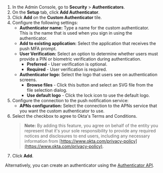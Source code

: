 1. In the Admin Console, go to **Security** > **Authenticators**.
2. On the **Setup** tab, click **Add Authenticator**.
3. Click **Add** on the **Custom Authenticator** tile.
4. Configure the following settings:
   * **Authenticator name:** Type a name for the custom authenticator. This is the name that is used when you sign in using the authenticator.
   * **Add to existing application:** Select the application that receives the push MFA prompt.
   * **User Verification:** Select an option to determine whether users must provide a PIN or biometric verification during authentication.
      * **Preferred** - User verification is optional.
      * **Required** - User verification is required.
   * **Authenticator logo:** Select the logo that users see on authentication screens.
      * **Browse files** - Click this button and select an SVG file from the file selection dialog.
      * **Use default logo** - Click the lock icon to use the default logo.
5. Configure the connection to the push notification service:
   * **APNs configuration:** Select the connection to the APNs service that you want the custom authenticator to use.
6. Select the checkbox to agree to Okta's Terms and Conditions.
   > **Note:** By adding this feature, you agree on behalf of the entity you represent that it's your sole responsibility to provide any required notices and disclosures to end users, including any necessary information from [https://www.okta.com/privacy-policy](https://www.okta.com/privacy-policy).
7. Click **Add**.

Alternatively, you can create an authenticator using the [Authenticator API](https://developer.okta.com/docs/api/openapi/okta-management/management/tag/Authenticator/#tag/Authenticator/operation/createAuthenticator).

